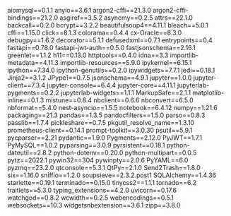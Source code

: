 aiomysql==0.1.1
anyio==3.6.1
argon2-cffi==21.3.0
argon2-cffi-bindings==21.2.0
asgiref==3.5.2
asyncmy==0.2.5
attrs==22.1.0
backcall==0.2.0
bcrypt==3.2.2
beautifulsoup4==4.11.1
bleach==5.0.1
cffi==1.15.0
click==8.1.3
colorama==0.4.4
cx-Oracle==8.3.0
debugpy==1.6.2
decorator==5.1.1
defusedxml==0.7.1
entrypoints==0.4
fastapi==0.78.0
fastapi-jwt-auth==0.5.0
fastjsonschema==2.16.1
greenlet==1.1.2
h11==0.13.0
httptools==0.4.0
idna==3.3
importlib-metadata==4.11.3
importlib-resources==5.9.0
ipykernel==6.15.1
ipython==7.34.0
ipython-genutils==0.2.0
ipywidgets==7.7.1
jedi==0.18.1
Jinja2==3.1.2
JPype1==0.7.5
jsonschema==4.9.1
jupyter==1.0.0
jupyter-client==7.3.4
jupyter-console==6.4.4
jupyter-core==4.11.1
jupyterlab-pygments==0.2.2
jupyterlab-widgets==1.1.1
MarkupSafe==2.1.1
matplotlib-inline==0.1.3
mistune==0.8.4
nbclient==0.6.6
nbconvert==6.5.0
nbformat==5.4.0
nest-asyncio==1.5.5
notebook==6.4.12
numpy==1.21.6
packaging==21.3
pandas==1.3.5
pandocfilters==1.5.0
parso==0.8.3
passlib==1.7.4
pickleshare==0.7.5
pkgutil_resolve_name==1.3.10
prometheus-client==0.14.1
prompt-toolkit==3.0.30
psutil==5.9.1
pycparser==2.21
pydantic==1.9.0
Pygments==2.12.0
PyJWT==1.7.1
PyMySQL==1.0.2
pyparsing==3.0.9
pyrsistent==0.18.1
python-dateutil==2.8.2
python-dotenv==0.20.0
python-multipart==0.0.5
pytz==2022.1
pywin32==304
pywinpty==2.0.6
PyYAML==6.0
pyzmq==23.2.0
qtconsole==5.3.1
QtPy==2.1.0
Send2Trash==1.8.0
six==1.16.0
sniffio==1.2.0
soupsieve==2.3.2.post1
SQLAlchemy==1.4.36
starlette==0.19.1
terminado==0.15.0
tinycss2==1.1.1
tornado==6.2
traitlets==5.3.0
typing_extensions==4.2.0
uvicorn==0.17.6
watchgod==0.8.2
wcwidth==0.2.5
webencodings==0.5.1
websockets==10.3
widgetsnbextension==3.6.1
zipp==3.8.0
